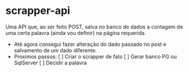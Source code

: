 # scrapper-api
Uma API que, ao ser feito POST, salva no banco de dados a contagem de uma certa palavra (ainda vou definir) na página requerida.

- Até agora consegui fazer alteração do dado passado no post e salvamento de um dado diferente.
- Proximos passos:
[ ] Criar o scrapper de fato
[ ] Gerar banco PG ou SqlServer
[ ] Decidir a palavra